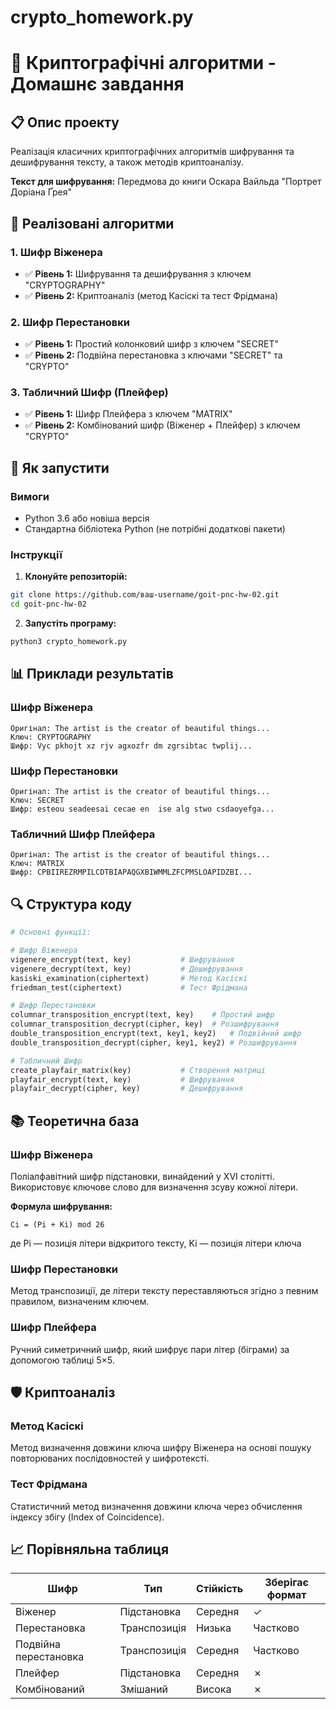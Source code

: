# crypto_homework.py
# 🔐 Криптографічні алгоритми - Домашнє завдання


## 📋 Опис проекту

Реалізація класичних криптографічних алгоритмів шифрування та дешифрування тексту, а також методів криптоаналізу.

**Текст для шифрування:** Передмова до книги Оскара Вайльда "Портрет Доріана Ґрея"

## 🎯 Реалізовані алгоритми

### 1. Шифр Віженера
- ✅ **Рівень 1:** Шифрування та дешифрування з ключем "CRYPTOGRAPHY"
- ✅ **Рівень 2:** Криптоаналіз (метод Касіскі та тест Фрідмана)

### 2. Шифр Перестановки
- ✅ **Рівень 1:** Простий колонковий шифр з ключем "SECRET"
- ✅ **Рівень 2:** Подвійна перестановка з ключами "SECRET" та "CRYPTO"

### 3. Табличний Шифр (Плейфер)
- ✅ **Рівень 1:** Шифр Плейфера з ключем "MATRIX"
- ✅ **Рівень 2:** Комбінований шифр (Віженер + Плейфер) з ключем "CRYPTO"

## 🚀 Як запустити

### Вимоги
- Python 3.6 або новіша версія
- Стандартна бібліотека Python (не потрібні додаткові пакети)

### Інструкції

1. **Клонуйте репозиторій:**
```bash
git clone https://github.com/ваш-username/goit-pnc-hw-02.git
cd goit-pnc-hw-02
```

2. **Запустіть програму:**
```bash
python3 crypto_homework.py
```

## 📊 Приклади результатів

### Шифр Віженера
```
Оригінал: The artist is the creator of beautiful things...
Ключ: CRYPTOGRAPHY
Шифр: Vyc pkhojt xz rjv agxozfr dm zgrsibtac twplij...
```

### Шифр Перестановки
```
Оригінал: The artist is the creator of beautiful things...
Ключ: SECRET
Шифр: esteou seadeesai cecae en  ise alg stwo csdaoyefga...
```

### Табличний Шифр Плейфера
```
Оригінал: The artist is the creator of beautiful things...
Ключ: MATRIX
Шифр: CPBIIREZRMPILCDTBIAPAQGXBIWMMLZFCPMSLOAPIDZBI...
```

## 🔍 Структура коду

```python
# Основні функції:

# Шифр Віженера
vigenere_encrypt(text, key)           # Шифрування
vigenere_decrypt(text, key)           # Дешифрування
kasiski_examination(ciphertext)       # Метод Касіскі
friedman_test(ciphertext)             # Тест Фрідмана

# Шифр Перестановки
columnar_transposition_encrypt(text, key)    # Простий шифр
columnar_transposition_decrypt(cipher, key)  # Розшифрування
double_transposition_encrypt(text, key1, key2)   # Подвійний шифр
double_transposition_decrypt(cipher, key1, key2) # Розшифрування

# Табличний Шифр
create_playfair_matrix(key)           # Створення матриці
playfair_encrypt(text, key)           # Шифрування
playfair_decrypt(cipher, key)         # Дешифрування
```

## 📚 Теоретична база

### Шифр Віженера
Поліалфавітний шифр підстановки, винайдений у XVI столітті. Використовує ключове слово для визначення зсуву кожної літери.

**Формула шифрування:**
```
Ci = (Pi + Ki) mod 26
```
де Pi — позиція літери відкритого тексту, Ki — позиція літери ключа

### Шифр Перестановки
Метод транспозиції, де літери тексту переставляються згідно з певним правилом, визначеним ключем.

### Шифр Плейфера
Ручний симетричний шифр, який шифрує пари літер (біграми) за допомогою таблиці 5×5.

## 🛡️ Криптоаналіз

### Метод Касіскі
Метод визначення довжини ключа шифру Віженера на основі пошуку повторюваних послідовностей у шифротексті.

### Тест Фрідмана
Статистичний метод визначення довжини ключа через обчислення індексу збігу (Index of Coincidence).

## 📈 Порівняльна таблиця

| Шифр | Тип | Стійкість | Зберігає формат |
|------|-----|-----------|----------------|
| Віженер | Підстановка | Середня | ✓ |
| Перестановка | Транспозиція | Низька | Частково |
| Подвійна перестановка | Транспозиція | Середня | Частково |
| Плейфер | Підстановка | Середня | ✗ |
| Комбінований | Змішаний | Висока | ✗ |


